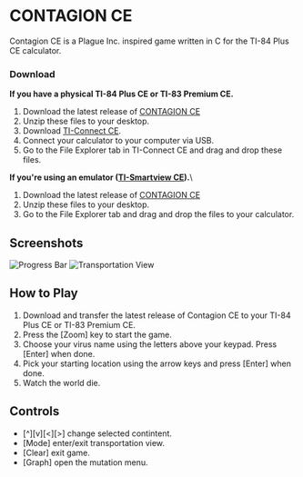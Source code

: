 # CONTAGION CE
Contagion CE is a Plague Inc. inspired game written in C for the TI-84 Plus CE calculator.

### Download
**If you have a physical TI-84 Plus CE or TI-83 Premium CE.**
1. Download the latest release of [CONTAGION CE](https://github.com/EverydayCodeNet/CONTAGION-CE/releases)
2. Unzip these files to your desktop.
3. Download [TI-Connect CE](https://education.ti.com/en/software/details/en/CA9C74CAD02440A69FDC7189D7E1B6C2/swticonnectcesoftware).
4. Connect your calculator to your computer via USB.
5. Go to the File Explorer tab in TI-Connect CE and drag and drop these files.

**If you're using an emulator ([TI-Smartview CE](https://education.ti.com/en/software/details/en/BE8220257AA241148986628D6EE332E5/ti-smartview-ce-for-ti-84-plus-family)).**\
1. Download the latest release of [CONTAGION CE](https://github.com/EverydayCodeNet/CONTAGION-CE/releases)
2. Unzip these files to your desktop.
3. Go to the File Explorer tab and drag and drop the files to your calculator.

## Screenshots
![Progress Bar](https://user-images.githubusercontent.com/59743315/88998471-1ec4f700-d2c0-11ea-9d27-805e5e90abde.png)
![Transportation View](https://user-images.githubusercontent.com/59743315/88999438-92680380-d2c2-11ea-9f43-c8621404f8f5.png)

## How to Play
1. Download and transfer the latest release of Contagion CE to your TI-84 Plus CE or TI-83 Premium CE.
2. Press the [Zoom] key to start the game. 
3. Choose your virus name using the letters above your keypad. Press [Enter] when done.
4. Pick your starting location using the arrow keys and press [Enter] when done.
5. Watch the world die.

## Controls
- [^][v][<][>] change selected contintent.
- [Mode] enter/exit transportation view.
- [Clear] exit game.
- [Graph] open the mutation menu.
